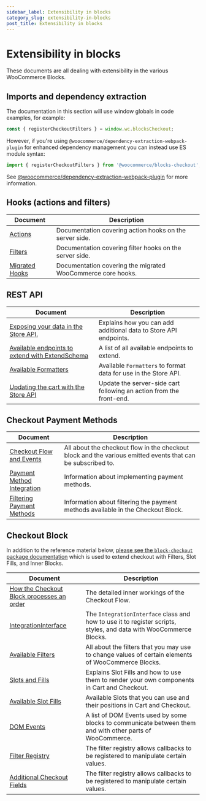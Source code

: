 ```yaml
---
sidebar_label: Extensibility in blocks
category_slug: extensibility-in-blocks
post_title: Extensibility in blocks
---
```


# Extensibility in blocks

These documents are all dealing with extensibility in the various WooCommerce Blocks.

## Imports and dependency extraction

The documentation in this section will use window globals in code examples, for example:

```js
const { registerCheckoutFilters } = window.wc.blocksCheckout;
```

However, if you're using `@woocommerce/dependency-extraction-webpack-plugin` for enhanced dependency management you can instead use ES module syntax:

```js
import { registerCheckoutFilters } from '@woocommerce/blocks-checkout';
```

See [@woocommerce/dependency-extraction-webpack-plugin](https://www.npmjs.com/package/@woocommerce/dependency-extraction-webpack-plugin) for more information.

## Hooks (actions and filters)

| Document                                                                                                                                               | Description                                                 |
| ------------------------------------------------------------------------------------------------------------------------------------------------------ | ----------------------------------------------------------- |
| [Actions](https://github.com/woocommerce/woocommerce/blob/trunk/plugins/woocommerce/client/blocks/docs/third-party-developers/extensibility/hooks/actions.md)  | Documentation covering action hooks on the server side.     |
| [Filters](https://github.com/woocommerce/woocommerce/blob/trunk/plugins/woocommerce/client/blocks/docs/third-party-developers/extensibility/hooks/filters.md) | Documentation covering filter hooks on the server side.     |
| [Migrated Hooks](https://developer.woocommerce.com/docs/cart-and-checkout-legacy-hooks/)                                                               | Documentation covering the migrated WooCommerce core hooks. |

## REST API

| Document                                                                                                                                                                                                                | Description                                                         |
| ----------------------------------------------------------------------------------------------------------------------------------------------------------------------------------------------------------------------- | ------------------------------------------------------------------- |
| [Exposing your data in the Store API.](https://github.com/woocommerce/woocommerce/blob/trunk/plugins/woocommerce/client/blocks/docs/third-party-developers/extensibility/rest-api/extend-rest-api-add-data.md)                 | Explains how you can add additional data to Store API endpoints.    |
| [Available endpoints to extend with ExtendSchema](https://github.com/woocommerce/woocommerce/blob/trunk/plugins/woocommerce/client/blocks/docs/third-party-developers/extensibility/rest-api/available-endpoints-to-extend.md) | A list of all available endpoints to extend.                        |
| [Available Formatters](https://github.com/woocommerce/woocommerce/blob/trunk/plugins/woocommerce/client/blocks/docs/third-party-developers/extensibility/rest-api/extend-rest-api-formatters.md)                               | Available `Formatters` to format data for use in the Store API.     |
| [Updating the cart with the Store API](https://github.com/woocommerce/woocommerce/blob/trunk/plugins/woocommerce/client/blocks/docs/third-party-developers/extensibility/rest-api/extend-rest-api-update-cart.md)              | Update the server-side cart following an action from the front-end. |

## Checkout Payment Methods

| Document                                                                                                                                  | Description                                                                                                 |
| ----------------------------------------------------------------------------------------------------------------------------------------- | ----------------------------------------------------------------------------------------------------------- |
| [Checkout Flow and Events](https://developer.woocommerce.com/docs/cart-and-checkout-checkout-flow-and-events/)                            | All about the checkout flow in the checkout block and the various emitted events that can be subscribed to. |
| [Payment Method Integration](https://developer.woocommerce.com/docs/cart-and-checkout-payment-method-integration-for-the-checkout-block/) | Information about implementing payment methods.                                                             |
| [Filtering Payment Methods](https://developer.woocommerce.com/docs/cart-and-checkout-filtering-payment-methods-in-the-checkout-block/)    | Information about filtering the payment methods available in the Checkout Block.                            |

## Checkout Block

In addition to the reference material below, [please see the `block-checkout` package documentation](https://github.com/woocommerce/woocommerce/blob/trunk/plugins/woocommerce/client/blocks/packages/checkout/README.md) which is used to extend checkout with Filters, Slot Fills, and Inner Blocks.

| Document                                                                                                                                         | Description                                                                                                       |
| ------------------------------------------------------------------------------------------------------------------------------------------------ | ----------------------------------------------------------------------------------------------------------------- |
| [How the Checkout Block processes an order](https://developer.woocommerce.com/docs/cart-and-checkout-how-the-checkout-block-processes-an-order/) | The detailed inner workings of the Checkout Flow.                                                                 |
| [IntegrationInterface](https://developer.woocommerce.com/docs/cart-and-checkout-handling-scripts-styles-and-data/)                               | The `IntegrationInterface` class and how to use it to register scripts, styles, and data with WooCommerce Blocks. |
| [Available Filters](https://developer.woocommerce.com/docs/category/cart-and-checkout-blocks/available-filters/)                                 | All about the filters that you may use to change values of certain elements of WooCommerce Blocks.                |
| [Slots and Fills](https://developer.woocommerce.com/docs/cart-and-checkout-slot-and-fill/)                                                       | Explains Slot Fills and how to use them to render your own components in Cart and Checkout.                       |
| [Available Slot Fills](https://developer.woocommerce.com/docs/cart-and-checkout-available-slots/)                                                | Available Slots that you can use and their positions in Cart and Checkout.                                        |
| [DOM Events](https://developer.woocommerce.com/docs/cart-and-checkout-dom-events/)                                                               | A list of DOM Events used by some blocks to communicate between them and with other parts of WooCommerce.         |
| [Filter Registry](https://github.com/woocommerce/woocommerce/blob/trunk/plugins/woocommerce/client/blocks/packages/checkout/filter-registry/README.md)  | The filter registry allows callbacks to be registered to manipulate certain values.                               |
| [Additional Checkout Fields](https://developer.woocommerce.com/docs/cart-and-checkout-additional-checkout-fields/)                               | The filter registry allows callbacks to be registered to manipulate certain values.                               |
